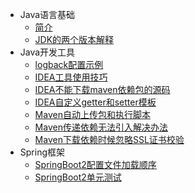 * Java语言基础
  * [简介](markdown/编程语言/Java/)
  * [JDK的两个版本解释](markdown/编程语言/Java/Core/JDK的两个版本解释.md)
* Java开发工具
  * [logback配置示例](markdown/编程语言/Java/Tools/logback配置示例.md)
  * [IDEA工具使用技巧](markdown/编程语言/Java/Tools/IDEA工具使用技巧.md)
  * [IDEA不能下载maven依赖包的源码](markdown/编程语言/Java/Tools/IDEA不能下载maven依赖包的源码.md)
  * [IDEA自定义getter和setter模板](markdown/编程语言/Java/Tools/IDEA自定义getter和setter模板.md)
  * [Maven自动上传包和执行脚本](markdown/编程语言/Java/Tools/Maven自动上传包和执行脚本.md)
  * [Maven传递依赖无法引入解决办法](markdown/编程语言/Java/Tools/Maven传递依赖无法引入解决办法.md)
  * [Maven下载依赖时候忽略SSL证书校验](markdown/编程语言/Java/Tools/Maven下载依赖时候忽略SSL证书校验.md)
* Spring框架
  * [SpringBoot2配置文件加载顺序](markdown/编程语言/Java/Spring/SpringBoot2配置文件加载顺序.md)
  * [SpringBoot2单元测试](markdown/编程语言/Java/Spring/SpringBoot2单元测试.md)
